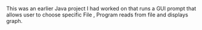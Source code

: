 This was an earlier Java project I had worked on that runs a GUI prompt that allows user to choose specific File ,
Program reads from file and displays graph. 
